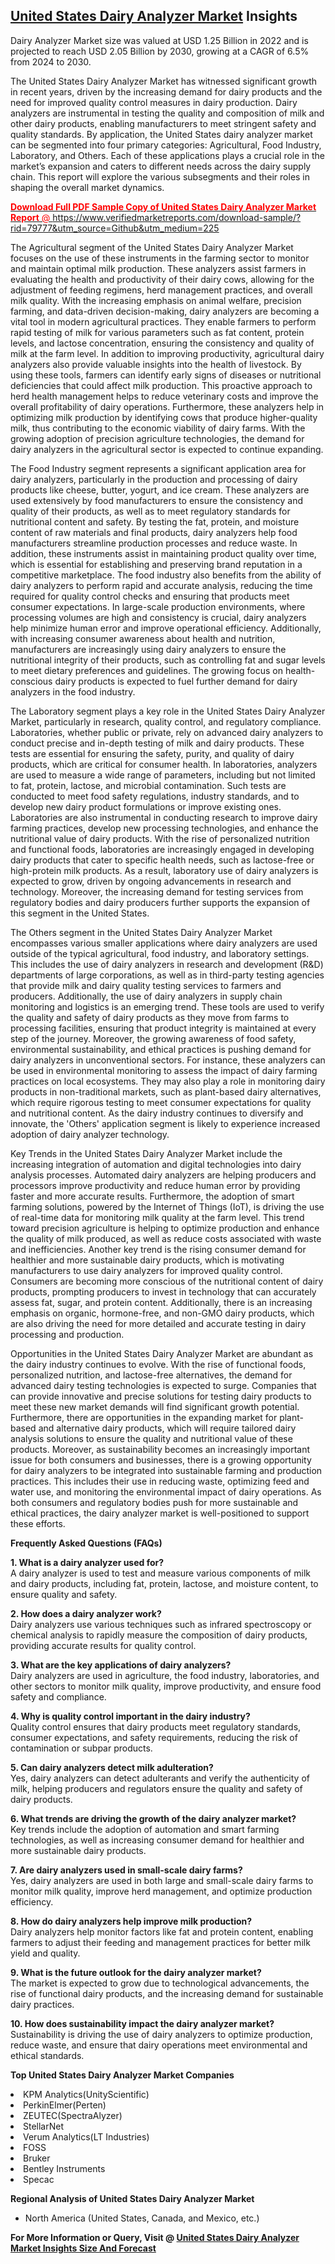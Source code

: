<h2><a href="https://www.verifiedmarketreports.com/download-sample/?rid=79777&amp;utm_source=Github&amp;utm_medium=225" target="_blank">United States Dairy Analyzer Market</a> Insights</h2><p>Dairy Analyzer Market size was valued at USD 1.25 Billion in 2022 and is projected to reach USD 2.05 Billion by 2030, growing at a CAGR of 6.5% from 2024 to 2030.</p><p><p>The United States Dairy Analyzer Market has witnessed significant growth in recent years, driven by the increasing demand for dairy products and the need for improved quality control measures in dairy production. Dairy analyzers are instrumental in testing the quality and composition of milk and other dairy products, enabling manufacturers to meet stringent safety and quality standards. By application, the United States dairy analyzer market can be segmented into four primary categories: Agricultural, Food Industry, Laboratory, and Others. Each of these applications plays a crucial role in the market’s expansion and caters to different needs across the dairy supply chain. This report will explore the various subsegments and their roles in shaping the overall market dynamics. <a href="#"><p><span class=""><span style="color: #ff0000;"><strong>Download Full PDF Sample Copy of United States Dairy Analyzer Market Report</strong> @ </span><a href="https://www.verifiedmarketreports.com/download-sample/?rid=79777&amp;utm_source=Github&amp;utm_medium=225" target="_blank">https://www.verifiedmarketreports.com/download-sample/?rid=79777&amp;utm_source=Github&amp;utm_medium=225</a></span></p></a></p> <p>The Agricultural segment of the United States Dairy Analyzer Market focuses on the use of these instruments in the farming sector to monitor and maintain optimal milk production. These analyzers assist farmers in evaluating the health and productivity of their dairy cows, allowing for the adjustment of feeding regimens, herd management practices, and overall milk quality. With the increasing emphasis on animal welfare, precision farming, and data-driven decision-making, dairy analyzers are becoming a vital tool in modern agricultural practices. They enable farmers to perform rapid testing of milk for various parameters such as fat content, protein levels, and lactose concentration, ensuring the consistency and quality of milk at the farm level. In addition to improving productivity, agricultural dairy analyzers also provide valuable insights into the health of livestock. By using these tools, farmers can identify early signs of diseases or nutritional deficiencies that could affect milk production. This proactive approach to herd health management helps to reduce veterinary costs and improve the overall profitability of dairy operations. Furthermore, these analyzers help in optimizing milk production by identifying cows that produce higher-quality milk, thus contributing to the economic viability of dairy farms. With the growing adoption of precision agriculture technologies, the demand for dairy analyzers in the agricultural sector is expected to continue expanding. <p>The Food Industry segment represents a significant application area for dairy analyzers, particularly in the production and processing of dairy products like cheese, butter, yogurt, and ice cream. These analyzers are used extensively by food manufacturers to ensure the consistency and quality of their products, as well as to meet regulatory standards for nutritional content and safety. By testing the fat, protein, and moisture content of raw materials and final products, dairy analyzers help food manufacturers streamline production processes and reduce waste. In addition, these instruments assist in maintaining product quality over time, which is essential for establishing and preserving brand reputation in a competitive marketplace. The food industry also benefits from the ability of dairy analyzers to perform rapid and accurate analysis, reducing the time required for quality control checks and ensuring that products meet consumer expectations. In large-scale production environments, where processing volumes are high and consistency is crucial, dairy analyzers help minimize human error and improve operational efficiency. Additionally, with increasing consumer awareness about health and nutrition, manufacturers are increasingly using dairy analyzers to ensure the nutritional integrity of their products, such as controlling fat and sugar levels to meet dietary preferences and guidelines. The growing focus on health-conscious dairy products is expected to fuel further demand for dairy analyzers in the food industry. <p>The Laboratory segment plays a key role in the United States Dairy Analyzer Market, particularly in research, quality control, and regulatory compliance. Laboratories, whether public or private, rely on advanced dairy analyzers to conduct precise and in-depth testing of milk and dairy products. These tests are essential for ensuring the safety, purity, and quality of dairy products, which are critical for consumer health. In laboratories, analyzers are used to measure a wide range of parameters, including but not limited to fat, protein, lactose, and microbial contamination. Such tests are conducted to meet food safety regulations, industry standards, and to develop new dairy product formulations or improve existing ones. Laboratories are also instrumental in conducting research to improve dairy farming practices, develop new processing technologies, and enhance the nutritional value of dairy products. With the rise of personalized nutrition and functional foods, laboratories are increasingly engaged in developing dairy products that cater to specific health needs, such as lactose-free or high-protein milk products. As a result, laboratory use of dairy analyzers is expected to grow, driven by ongoing advancements in research and technology. Moreover, the increasing demand for testing services from regulatory bodies and dairy producers further supports the expansion of this segment in the United States. <p>The Others segment in the United States Dairy Analyzer Market encompasses various smaller applications where dairy analyzers are used outside of the typical agricultural, food industry, and laboratory settings. This includes the use of dairy analyzers in research and development (R&D) departments of large corporations, as well as in third-party testing agencies that provide milk and dairy quality testing services to farmers and producers. Additionally, the use of dairy analyzers in supply chain monitoring and logistics is an emerging trend. These tools are used to verify the quality and safety of dairy products as they move from farms to processing facilities, ensuring that product integrity is maintained at every step of the journey. Moreover, the growing awareness of food safety, environmental sustainability, and ethical practices is pushing demand for dairy analyzers in unconventional sectors. For instance, these analyzers can be used in environmental monitoring to assess the impact of dairy farming practices on local ecosystems. They may also play a role in monitoring dairy products in non-traditional markets, such as plant-based dairy alternatives, which require rigorous testing to meet consumer expectations for quality and nutritional content. As the dairy industry continues to diversify and innovate, the 'Others' application segment is likely to experience increased adoption of dairy analyzer technology. <p>Key Trends in the United States Dairy Analyzer Market include the increasing integration of automation and digital technologies into dairy analysis processes. Automated dairy analyzers are helping producers and processors improve productivity and reduce human error by providing faster and more accurate results. Furthermore, the adoption of smart farming solutions, powered by the Internet of Things (IoT), is driving the use of real-time data for monitoring milk quality at the farm level. This trend toward precision agriculture is helping to optimize production and enhance the quality of milk produced, as well as reduce costs associated with waste and inefficiencies. Another key trend is the rising consumer demand for healthier and more sustainable dairy products, which is motivating manufacturers to use dairy analyzers for improved quality control. Consumers are becoming more conscious of the nutritional content of dairy products, prompting producers to invest in technology that can accurately assess fat, sugar, and protein content. Additionally, there is an increasing emphasis on organic, hormone-free, and non-GMO dairy products, which are also driving the need for more detailed and accurate testing in dairy processing and production. <p>Opportunities in the United States Dairy Analyzer Market are abundant as the dairy industry continues to evolve. With the rise of functional foods, personalized nutrition, and lactose-free alternatives, the demand for advanced dairy testing technologies is expected to surge. Companies that can provide innovative and precise solutions for testing dairy products to meet these new market demands will find significant growth potential. Furthermore, there are opportunities in the expanding market for plant-based and alternative dairy products, which will require tailored dairy analysis solutions to ensure the quality and nutritional value of these products. Moreover, as sustainability becomes an increasingly important issue for both consumers and businesses, there is a growing opportunity for dairy analyzers to be integrated into sustainable farming and production practices. This includes their use in reducing waste, optimizing feed and water use, and monitoring the environmental impact of dairy operations. As both consumers and regulatory bodies push for more sustainable and ethical practices, the dairy analyzer market is well-positioned to support these efforts. <p><b>Frequently Asked Questions (FAQs)</b></p> <p><b>1. What is a dairy analyzer used for?</b><br>A dairy analyzer is used to test and measure various components of milk and dairy products, including fat, protein, lactose, and moisture content, to ensure quality and safety.</p> <p><b>2. How does a dairy analyzer work?</b><br>Dairy analyzers use various techniques such as infrared spectroscopy or chemical analysis to rapidly measure the composition of dairy products, providing accurate results for quality control.</p> <p><b>3. What are the key applications of dairy analyzers?</b><br>Dairy analyzers are used in agriculture, the food industry, laboratories, and other sectors to monitor milk quality, improve productivity, and ensure food safety and compliance.</p> <p><b>4. Why is quality control important in the dairy industry?</b><br>Quality control ensures that dairy products meet regulatory standards, consumer expectations, and safety requirements, reducing the risk of contamination or subpar products.</p> <p><b>5. Can dairy analyzers detect milk adulteration?</b><br>Yes, dairy analyzers can detect adulterants and verify the authenticity of milk, helping producers and regulators ensure the quality and safety of dairy products.</p> <p><b>6. What trends are driving the growth of the dairy analyzer market?</b><br>Key trends include the adoption of automation and smart farming technologies, as well as increasing consumer demand for healthier and more sustainable dairy products.</p> <p><b>7. Are dairy analyzers used in small-scale dairy farms?</b><br>Yes, dairy analyzers are used in both large and small-scale dairy farms to monitor milk quality, improve herd management, and optimize production efficiency.</p> <p><b>8. How do dairy analyzers help improve milk production?</b><br>Dairy analyzers help monitor factors like fat and protein content, enabling farmers to adjust their feeding and management practices for better milk yield and quality.</p> <p><b>9. What is the future outlook for the dairy analyzer market?</b><br>The market is expected to grow due to technological advancements, the rise of functional dairy products, and the increasing demand for sustainable dairy practices.</p> <p><b>10. How does sustainability impact the dairy analyzer market?</b><br>Sustainability is driving the use of dairy analyzers to optimize production, reduce waste, and ensure that dairy operations meet environmental and ethical standards.</p></p><p><strong>Top United States Dairy Analyzer Market Companies</strong></p><div data-test-id=""><p><li>KPM Analytics(UnityScientific)</li><li> PerkinElmer(Perten)</li><li> ZEUTEC(SpectraAlyzer)</li><li> StellarNet</li><li> Verum Analytics(LT Industries)</li><li> FOSS</li><li> Bruker</li><li> Bentley Instruments</li><li> Specac</li></p><div><strong>Regional Analysis of&nbsp;United States Dairy Analyzer Market</strong></div><ul><li dir="ltr"><p dir="ltr">North America&nbsp;(United States, Canada, and Mexico, etc.)</p></li></ul><p><strong>For More Information or Query, Visit @&nbsp;</strong><strong><a href="https://www.verifiedmarketreports.com/product/global-dairy-analyzer-market-growth-2019-2024/?utm_source=Github&amp;utm_medium=225" target="_blank">United States Dairy Analyzer Market Insights Size And Forecast</a></strong></p></div>
